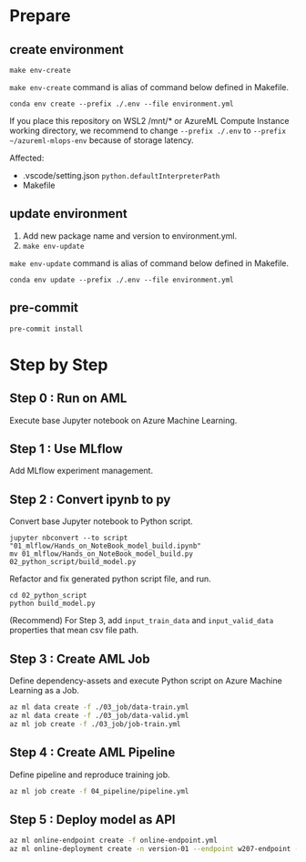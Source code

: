 # Prepare


## create environment

```
make env-create
```

```make env-create``` command is alias of command below defined in Makefile.

```
conda env create --prefix ./.env --file environment.yml
```

If you place this repository on WSL2 /mnt/* or AzureML Compute Instance working directory, we recommend to change ```--prefix ./.env``` to ```--prefix ~/azureml-mlops-env``` because of storage latency.

Affected:
- .vscode/setting.json ```python.defaultInterpreterPath```
- Makefile

## update environment

1. Add new package name and version to environment.yml.
1. ```make env-update```

```make env-update``` command is alias of command below defined in Makefile.

```conda env update --prefix ./.env --file environment.yml```


## pre-commit

```
pre-commit install
```

# Step by Step

## Step 0 : Run on AML

Execute base Jupyter notebook on Azure Machine Learning.

## Step 1 : Use MLflow

Add MLflow experiment management.

## Step 2 : Convert ipynb to py

Convert base Jupyter notebook to Python script.

```
jupyter nbconvert --to script "01_mlflow/Hands_on_NoteBook_model_build.ipynb"
mv 01_mlflow/Hands_on_NoteBook_model_build.py 02_python_script/build_model.py
```

Refactor and fix generated python script file, and run.

```
cd 02_python_script
python build_model.py
```

(Recommend) For Step 3, add `input_train_data` and `input_valid_data` properties that mean csv file path.

## Step 3 : Create AML Job

Define dependency-assets and execute Python script on Azure Machine Learning as a Job.

```bash
az ml data create -f ./03_job/data-train.yml
az ml data create -f ./03_job/data-valid.yml
az ml job create -f ./03_job/job-train.yml
```

## Step 4 : Create AML Pipeline

Define pipeline and reproduce training job.

```bash
az ml job create -f 04_pipeline/pipeline.yml 
```

## Step 5 : Deploy model as API

```bash
az ml online-endpoint create -f online-endpoint.yml 
az ml online-deployment create -n version-01 --endpoint w207-endpoint -f ./05_deploy/online-deployment.yml
```